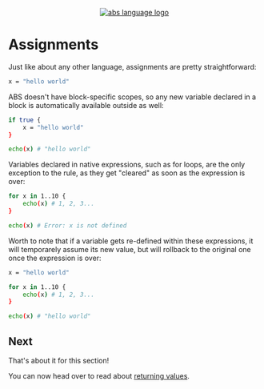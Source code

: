 <p align="center">
  <a href="https://abs-lang.org/">
    <img alt="abs language logo" src="https://github.com/abs-lang/abs/blob/master/bin/abs-horizontal.png?raw=true">
  </a>
</p>

# Assignments

Just like about any other language, assignments are pretty
straightforward:

``` bash
x = "hello world"
```

ABS doesn't have block-specific scopes, so any new variable
declared in a block is automatically available outside as well:

``` bash
if true {
    x = "hello world"
}

echo(x) # "hello world"
```

Variables declared in native expressions, such as for loops, are the only exception to the rule,
as they get "cleared" as soon as the expression is over:

``` bash
for x in 1..10 {
    echo(x) # 1, 2, 3...
}

echo(x) # Error: x is not defined
```

Worth to note that if a variable gets re-defined within these expressions,
it will temporarely assume its new value, but will rollback to the original
one once the expression is over:

``` bash
x = "hello world"

for x in 1..10 {
    echo(x) # 1, 2, 3...
}

echo(x) # "hello world"
```

## Next

That's about it for this section!

You can now head over to read about [returning values](/syntax/return).